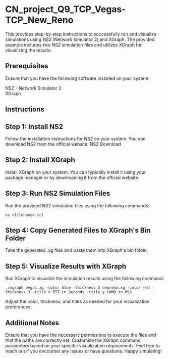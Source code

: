 # CN_project_Q9_TCP_Vegas-TCP_New_Reno

This provides step-by-step instructions to successfully run and visualize simulations using NS2 (Network Simulator 2) and XGraph. The provided example includes two NS2 simulation files and utilizes XGraph for visualizing the results.

## Prerequisites
Ensure that you have the following software installed on your system:

  NS2 - Network Simulator 2 <br />
  XGraph

## Instructions
## Step 1: Install NS2
Follow the installation instructions for NS2 on your system. You can download NS2 from the official website: NS2 Download

## Step 2: Install XGraph
Install XGraph on your system. You can typically install it using your package manager or by downloading it from the official website.

## Step 3: Run NS2 Simulation Files
Run the provided NS2 simulation files using the following commands:

```
ns <filename>.tcl
```
## Step 4: Copy Generated Files to XGraph's Bin Folder
Take the generated .xg files and paste them into XGraph's bin folder.

## Step 5: Visualize Results with XGraph
Run XGraph to visualize the simulation results using the following command:

```
./xgraph vegas.xg -color blue -thickness 2 newreno.xg -color red -thickness 3 -title_x RTT_in_Seconds -title_y CWND_in_MSS
```
Adjust the color, thickness, and titles as needed for your visualization preferences.

## Additional Notes
Ensure that you have the necessary permissions to execute the files and that the paths are correctly set.
Customize the XGraph command parameters based on your specific visualization requirements.
Feel free to reach out if you encounter any issues or have questions. Happy simulating!

